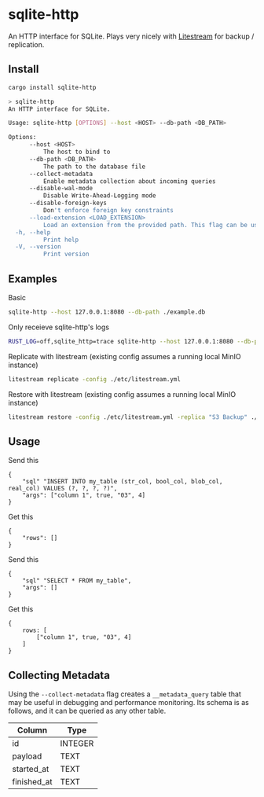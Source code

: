 # sqlite-http

An HTTP interface for SQLite. Plays very nicely with [Litestream](https://litestream.io/) for backup / replication.

## Install

```sh
cargo install sqlite-http
```

```sh
> sqlite-http
An HTTP interface for SQLite.

Usage: sqlite-http [OPTIONS] --host <HOST> --db-path <DB_PATH>

Options:
      --host <HOST>
          The host to bind to
      --db-path <DB_PATH>
          The path to the database file
      --collect-metadata
          Enable metadata collection about incoming queries
      --disable-wal-mode
          Disable Write-Ahead-Logging mode
      --disable-foreign-keys
          Don't enforce foreign key constraints
      --load-extension <LOAD_EXTENSION>
          Load an extension from the provided path. This flag can be used multiple times in one invocation
  -h, --help
          Print help
  -V, --version
          Print version
```

## Examples

Basic

```sh
sqlite-http --host 127.0.0.1:8080 --db-path ./example.db
```

Only receieve sqlite-http's logs

```sh
RUST_LOG=off,sqlite_http=trace sqlite-http --host 127.0.0.1:8080 --db-path ./example.db
```

Replicate with litestream (existing config assumes a running local MinIO instance)

```sh
litestream replicate -config ./etc/litestream.yml
```

Restore with litestream (existing config assumes a running local MinIO instance)

```sh
litestream restore -config ./etc/litestream.yml -replica "S3 Backup" ./example.db
```

## Usage

Send this

```
{
    "sql" "INSERT INTO my_table (str_col, bool_col, blob_col, real_col) VALUES (?, ?, ?, ?)",
    "args": ["column 1", true, "03", 4]
}
```

Get this

```
{
    "rows": []
}
```

Send this

```
{
    "sql" "SELECT * FROM my_table",
    "args": []
}
```

Get this

```
{
    rows: [
        ["column 1", true, "03", 4]
    ]
}
```

## Collecting Metadata

Using the `--collect-metadata` flag creates a `__metadata_query` table that may be useful in debugging and performance monitoring. Its schema is as follows, and it can be queried as any other table.

| Column      | Type    |
| ----------- | ------- |
| id          | INTEGER |
| payload     | TEXT    |
| started_at  | TEXT    |
| finished_at | TEXT    |

